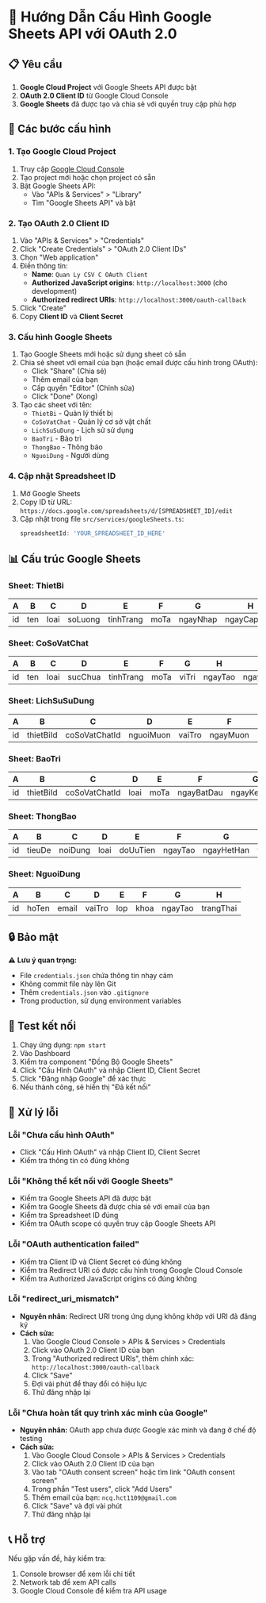 # 🔧 Hướng Dẫn Cấu Hình Google Sheets API với OAuth 2.0

## 📋 Yêu cầu

1. **Google Cloud Project** với Google Sheets API được bật
2. **OAuth 2.0 Client ID** từ Google Cloud Console
3. **Google Sheets** đã được tạo và chia sẻ với quyền truy cập phù hợp

## 🚀 Các bước cấu hình

### 1. Tạo Google Cloud Project

1. Truy cập [Google Cloud Console](https://console.cloud.google.com/)
2. Tạo project mới hoặc chọn project có sẵn
3. Bật Google Sheets API:
   - Vào "APIs & Services" > "Library"
   - Tìm "Google Sheets API" và bật

### 2. Tạo OAuth 2.0 Client ID

1. Vào "APIs & Services" > "Credentials"
2. Click "Create Credentials" > "OAuth 2.0 Client IDs"
3. Chọn "Web application"
4. Điền thông tin:
   - **Name**: `Quan Ly CSV C OAuth Client`
   - **Authorized JavaScript origins**: `http://localhost:3000` (cho development)
   - **Authorized redirect URIs**: `http://localhost:3000/oauth-callback`
5. Click "Create"
6. Copy **Client ID** và **Client Secret**

### 3. Cấu hình Google Sheets

1. Tạo Google Sheets mới hoặc sử dụng sheet có sẵn
2. Chia sẻ sheet với email của bạn (hoặc email được cấu hình trong OAuth):
   - Click "Share" (Chia sẻ)
   - Thêm email của bạn
   - Cấp quyền "Editor" (Chỉnh sửa)
   - Click "Done" (Xong)
3. Tạo các sheet với tên:
   - `ThietBi` - Quản lý thiết bị
   - `CoSoVatChat` - Quản lý cơ sở vật chất
   - `LichSuSuDung` - Lịch sử sử dụng
   - `BaoTri` - Bảo trì
   - `ThongBao` - Thông báo
   - `NguoiDung` - Người dùng

### 4. Cập nhật Spreadsheet ID

1. Mở Google Sheets
2. Copy ID từ URL: `https://docs.google.com/spreadsheets/d/[SPREADSHEET_ID]/edit`
3. Cập nhật trong file `src/services/googleSheets.ts`:
   ```typescript
   spreadsheetId: 'YOUR_SPREADSHEET_ID_HERE'
   ```

## 📊 Cấu trúc Google Sheets

### Sheet: ThietBi
| A | B | C | D | E | F | G | H | I | J | K |
|---|---|---|---|---|---|---|---|---|---|---|
| id | ten | loai | soLuong | tinhTrang | moTa | ngayNhap | ngayCapNhat | viTri | nhaCungCap | giaTri |

### Sheet: CoSoVatChat
| A | B | C | D | E | F | G | H | I | J |
|---|---|---|---|---|---|---|---|---|---|
| id | ten | loai | sucChua | tinhTrang | moTa | viTri | ngayTao | ngayCapNhat | thietBiIds |

### Sheet: LichSuSuDung
| A | B | C | D | E | F | G | H | I | J |
|---|---|---|---|---|---|---|---|---|---|
| id | thietBiId | coSoVatChatId | nguoiMuon | vaiTro | ngayMuon | ngayTra | trangThai | lyDo | ghiChu |

### Sheet: BaoTri
| A | B | C | D | E | F | G | H | I | J | K |
|---|---|---|---|---|---|---|---|---|---|---|
| id | thietBiId | coSoVatChatId | loai | moTa | ngayBatDau | ngayKetThuc | trangThai | chiPhi | nguoiThucHien | ghiChu |

### Sheet: ThongBao
| A | B | C | D | E | F | G | H | I |
|---|---|---|---|---|---|---|---|---|
| id | tieuDe | noiDung | loai | doUuTien | ngayTao | ngayHetHan | trangThai | nguoiNhan |

### Sheet: NguoiDung
| A | B | C | D | E | F | G | H |
|---|---|---|---|---|---|---|---|
| id | hoTen | email | vaiTro | lop | khoa | ngayTao | trangThai |

## 🔒 Bảo mật

⚠️ **Lưu ý quan trọng:**
- File `credentials.json` chứa thông tin nhạy cảm
- Không commit file này lên Git
- Thêm `credentials.json` vào `.gitignore`
- Trong production, sử dụng environment variables

## 🧪 Test kết nối

1. Chạy ứng dụng: `npm start`
2. Vào Dashboard
3. Kiểm tra component "Đồng Bộ Google Sheets"
4. Click "Cấu Hình OAuth" và nhập Client ID, Client Secret
5. Click "Đăng nhập Google" để xác thực
6. Nếu thành công, sẽ hiển thị "Đã kết nối"

## 🚨 Xử lý lỗi

### Lỗi "Chưa cấu hình OAuth"
- Click "Cấu Hình OAuth" và nhập Client ID, Client Secret
- Kiểm tra thông tin có đúng không

### Lỗi "Không thể kết nối với Google Sheets"
- Kiểm tra Google Sheets API đã được bật
- Kiểm tra Google Sheets đã được chia sẻ với email của bạn
- Kiểm tra Spreadsheet ID đúng
- Kiểm tra OAuth scope có quyền truy cập Google Sheets API

### Lỗi "OAuth authentication failed"
- Kiểm tra Client ID và Client Secret có đúng không
- Kiểm tra Redirect URI có được cấu hình trong Google Cloud Console
- Kiểm tra Authorized JavaScript origins có đúng không

### Lỗi "redirect_uri_mismatch"
- **Nguyên nhân:** Redirect URI trong ứng dụng không khớp với URI đã đăng ký
- **Cách sửa:**
  1. Vào Google Cloud Console > APIs & Services > Credentials
  2. Click vào OAuth 2.0 Client ID của bạn
  3. Trong "Authorized redirect URIs", thêm chính xác: `http://localhost:3000/oauth-callback`
  4. Click "Save"
  5. Đợi vài phút để thay đổi có hiệu lực
  6. Thử đăng nhập lại

### Lỗi "Chưa hoàn tất quy trình xác minh của Google"
- **Nguyên nhân:** OAuth app chưa được Google xác minh và đang ở chế độ testing
- **Cách sửa:**
  1. Vào Google Cloud Console > APIs & Services > Credentials
  2. Click vào OAuth 2.0 Client ID của bạn
  3. Vào tab "OAuth consent screen" hoặc tìm link "OAuth consent screen"
  4. Trong phần "Test users", click "Add Users"
  5. Thêm email của bạn: `ncq.hct1109@gmail.com`
  6. Click "Save" và đợi vài phút
  7. Thử đăng nhập lại

## 📞 Hỗ trợ

Nếu gặp vấn đề, hãy kiểm tra:
1. Console browser để xem lỗi chi tiết
2. Network tab để xem API calls
3. Google Cloud Console để kiểm tra API usage 